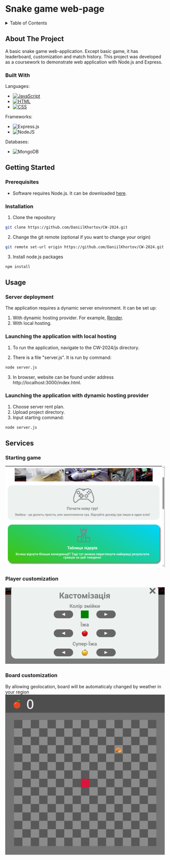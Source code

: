 # Snake game web-page 
<!-- TABLE OF CONTENTS -->
<details>
  <summary>Table of Contents</summary>
  <ol>
    <li>
      <a href="#about-the-project">About The Project</a>
      <ul>
        <li><a href="#built-with">Built With</a></li>
      </ul>
    </li>
    <li>
      <a href="#getting-started">Getting Started</a>
      <ul>
        <li><a href="#prerequisites">Prerequisites</a></li>
        <li><a href="#installation">Installation</a></li>
      </ul>
    </li>
<li>
  <a href="#usage">Usage</a>
  <ul>
    <li><a href="#server-deployment">Server deployment</a></li> 
    <li><a href="#launching-the-application-with-local-hosting">Launching the application with local hosting</a></li>
    <li><a href="#launching-the-application-with-dynamic-hosting-provider">Launching the application with dynamic hosting provider</a></li>
  </ul>
</li>
    <li>
      <a href="#services">Services</a>
      <ul>
        <li><a href="#starting-game">Starting game</a></li>
        <li><a href="#player-customization">Player customization </a></li>
        <li><a href="#board-customization">Board customization </a></li>
      </ul>
    </li>
  </ol>
</details>

## About The Project
A basic snake game web-application. Except basic game, it has leaderboard, customization and match history. This project was developed as a coursework to demonstrate web application with Node.js and Express.

### Built With
Languages:
* [![JavaScript](https://img.shields.io/badge/JavaScript-F7DF1E?logo=javascript&logoColor=000)](#)
* [![HTML](https://img.shields.io/badge/HTML-%23E34F26.svg?logo=html5&logoColor=white)](#)
* 	[![CSS](https://img.shields.io/badge/CSS-1572B6?logo=css3&logoColor=fff)](#)

Frameworks:
* ![Express.js](https://img.shields.io/badge/express.js-%23404d59.svg?style=for-the-badge&logo=express&logoColor=%2361DAFB)
* ![NodeJS](https://img.shields.io/badge/node.js-6DA55F?style=for-the-badge&logo=node.js&logoColor=white)

Databases:
* ![MongoDB](https://img.shields.io/badge/MongoDB-%234ea94b.svg?style=for-the-badge&logo=mongodb&logoColor=white)

## Getting Started
### Prerequisites
* Software requires Node.js. It can be downloaded [here](https://nodejs.org/en/download).

### Installation
1. Clone the repository
  ```sh
  git clone https://github.com/DaniilKhortov/CW-2024.git
  ```
2. Change the git remote (optional if you want to change your origin)
  ```sh
  git remote set-url origin https://github.com/DaniilKhortov/CW-2024.git
  ```
3. Install node.js packages
  ```sh
  npm install
  ```


## Usage
### Server deployment
The application requires a dynamic server environment. It can be set up:
1. With dynamic hosting provider. For example, [Render](https://render.com/).
2. With local hosting.
   
### Launching the application with local hosting
1. To run the application, navigate to the CW-2024/js directory.
   
2. There is a file "server.js". It is run by command:
  ```sh
  node server.js
  ```

3. In browser, website can be found under address http://localhost:3000/index.html.

### Launching the application with dynamic hosting provider
1. Choose server rent plan.
2. Upload project directory.
3. Input starting command:
```sh
node server.js
```

## Services
### Starting game
![](media/starting.gif)


### Player customization 
![](media/weather.gif)

### Board customization 
By allowing geolocation, board will be automaticaly changed by weather in your region 
![](media/custom.gif)







